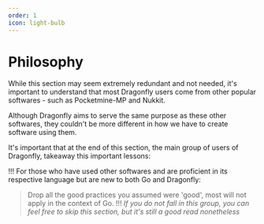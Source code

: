 ```yaml
---
order: 1
icon: light-bulb
---
```

# Philosophy

While this section may seem extremely redundant and not needed, it's important to understand that most Dragonfly users come from other popular softwares - such as Pocketmine-MP and Nukkit.

Although Dragonfly aims to serve the same purpose as these other softwares, they couldn't be more different in how we have to create software using them.

It's important that at the end of this section, the main group of users of Dragonfly, takeaway this important lessons:

!!!
For those who have used other softwares and are proficient in its respective language but are new to both Go and Dragonfly:
> Drop all the good practices you assumed were 'good', most will not apply in the context of Go.
!!!
*If you do not fall in this group, you can feel free to skip this section, but it's still a good read nonetheless*


